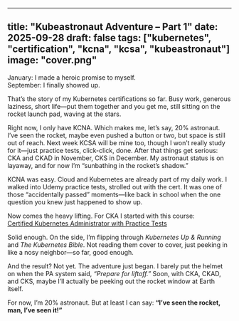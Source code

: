 
---
title: "Kubeastronaut Adventure – Part 1"
date: 2025-09-28
draft: false
tags: ["kubernetes", "certification", "kcna", "kcsa", "kubeastronaut"]
image: "cover.png"
---

January: I made a heroic promise to myself.  
September: I finally showed up.  

That’s the story of my Kubernetes certifications so far. Busy work, generous laziness, short life—put them together and you get me, still sitting on the rocket launch pad, waving at the stars.  

Right now, I only have KCNA. Which makes me, let’s say, 20% astronaut. I’ve seen the rocket, maybe even pushed a button or two, but space is still out of reach. Next week KCSA will be mine too, though I won’t really study for it—just practice tests, click-click, done. After that things get serious: CKA and CKAD in November, CKS in December. My astronaut status is on layaway, and for now I’m “sunbathing in the rocket’s shadow.”  

KCNA was easy. Cloud and Kubernetes are already part of my daily work. I walked into Udemy practice tests, strolled out with the cert. It was one of those “accidentally passed” moments—like back in school when the one question you knew just happened to show up.  

Now comes the heavy lifting. For CKA I started with this course:  
[Certified Kubernetes Administrator with Practice Tests](https://www.udemy.com/course/certified-kubernetes-administrator-with-practice-tests/)  

Solid enough. On the side, I’m flipping through *Kubernetes Up & Running* and *The Kubernetes Bible*. Not reading them cover to cover, just peeking in like a nosy neighbor—so far, good enough.  

And the result? Not yet. The adventure just began. I barely put the helmet on when the PA system said, *“Prepare for liftoff.”* Soon, with CKA, CKAD, and CKS, maybe I’ll actually be peeking out the rocket window at Earth itself.  

For now, I’m 20% astronaut. But at least I can say: **“I’ve seen the rocket, man, I’ve seen it!”**
